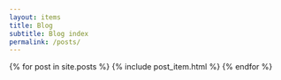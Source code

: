 ```yaml
---
layout: items
title: Blog
subtitle: Blog index
permalink: /posts/
---
```


{% for post in site.posts %}
{% include post_item.html %}
{% endfor %}
